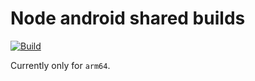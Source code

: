 # Node android shared builds

[![Build](https://github.com/Nadwey/node-android/actions/workflows/build.yml/badge.svg)](https://github.com/Nadwey/node-android/actions/workflows/build.yml)

Currently only for `arm64`.
